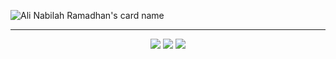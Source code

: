 <!-- Name Card -->

![Ali Nabilah Ramadhan's card name](https://cardivo.vercel.app/api?name=Ali%20Nabilah%20Ramadhan&description=Hi,%20i%27m%20a%20junior%20developer%20(?)%20nice%20to%20meet%20you&image=https://avatars.githubusercontent.com/u/60024530?v=4&backgroundColor=%23161b22&fontColor=%23c9d1d9&pattern=topography&colorPattern=%2326292e&github=morganaaa1&twitter=AliNabilahRama1&instagram=morganaaa_1&iconColor=%23c9d1d9)

---

<div align="center">
<a href="mailto:alinabilahramadhan@gmail.com" style="text-decoration: none;">
    <img src="https://img.shields.io/badge/email%20me%20here-%23EA4335?&style=for-the-badge&logo=gmail&logoColor=white"/>
  </a> 
  <a href="https://twitter.com/AliNabilahRama1" style="text-decoration: none;">
    <img src="https://img.shields.io/badge/twitter-%231DA1F2?&style=for-the-badge&logo=twitter&logoColor=white"/>
  </a>
  <a href="https://www.instagram.com/morganaaa_1" style="text-decoration: none;">
    <img src="https://img.shields.io/badge/instagram-%23E4405F?&style=for-the-badge&logo=instagram&logoColor=white"/>
  </a>
</div>
